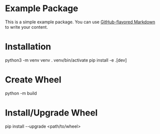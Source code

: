 # Example Package

This is a simple example package. You can use
[GitHub-flavored Markdown](https://guides.github.com/features/mastering-markdown/)
to write your content.



# Installation
python3 -m venv venv
. venv/bin/activate
pip install -e .[dev]

# Create Wheel
python -m build

# Install/Upgrade Wheel
pip install --upgrade <path/to/wheel>

